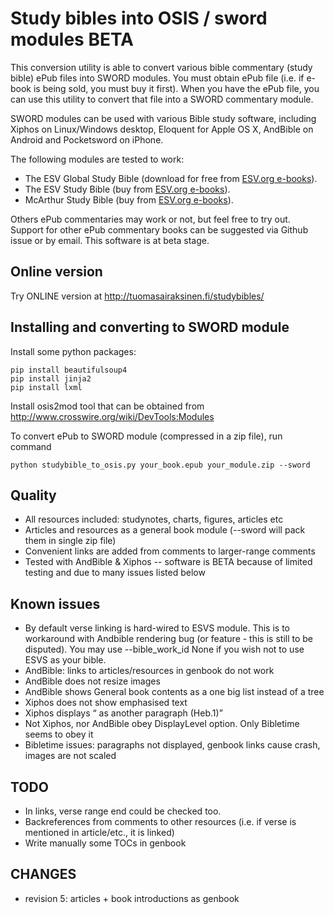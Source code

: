 Study bibles into OSIS / sword modules BETA
===========================================

This conversion utility is able to convert various bible commentary (study bible) ePub files
into SWORD modules. You must obtain ePub file (i.e. if e-book is being sold, you must buy it first).
 When you have the ePub file, you can use this utility to convert that file into a SWORD commentary module.

SWORD modules can be used with various Bible study software, including Xiphos on Linux/Windows desktop,
Eloquent for Apple OS X, AndBible on Android and Pocketsword on iPhone.

The following modules are tested to work:

 * The ESV Global Study Bible (download for free from [ESV.org e-books](http://esv.org/e-books)).
 * The ESV Study Bible (buy from [ESV.org e-books](http://esv.org/e-books)).
 * McArthur Study Bible (buy from [ESV.org e-books](http://esv.org/e-books)).

Others ePub commentaries may work or not, but feel free to try out. Support for other ePub commentary books can be
suggested via Github issue or by email. This software is at beta stage.

Online version
----------------

Try ONLINE version at http://tuomasairaksinen.fi/studybibles/

Installing and converting to SWORD module
-----------------------------------------

Install some python packages:

    pip install beautifulsoup4
    pip install jinja2
    pip install lxml

Install osis2mod tool that can be obtained from http://www.crosswire.org/wiki/DevTools:Modules

To convert ePub to SWORD module (compressed in a zip file), run command

    python studybible_to_osis.py your_book.epub your_module.zip --sword

Quality
-------
 - All resources included: studynotes, charts, figures, articles etc
 - Articles and resources as a general book module (--sword will pack them in single zip file)
 - Convenient links are added from comments to larger-range comments
 - Tested with AndBible & Xiphos -- software is  BETA because of limited testing and due to many issues listed below

Known issues
------------
 - By default verse linking is hard-wired to ESVS module. This is to workaround with Andbible
   <reference> rendering bug (or feature - this is still to be disputed).
   You may use --bible_work_id None if you wish not to use ESVS as your bible.
 - AndBible: links to articles/resources in genbook do not work
 - AndBible does not resize images
 - AndBible shows General book contents as a one big list instead of a tree
 - Xiphos does not show emphasised text
 - Xiphos displays <q> as another paragraph (Heb.1)
 - Not Xiphos, nor AndBible obey DisplayLevel option. Only Bibletime seems to obey it
 - Bibletime issues: paragraphs not displayed, genbook links cause crash, images are not scaled

TODO
----
  - In links, verse range end could be checked too.
  - Backreferences from comments to other resources (i.e. if verse is mentioned in article/etc., it is linked)
  - Write manually some TOCs in genbook

CHANGES
-------
 - revision 5: articles + book introductions as genbook

